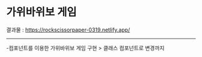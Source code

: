 # 가위바위보 게임

결과물 : https://rockscissorpaper-0319.netlify.app/

---

-컴포넌트를 이용한 가위바위보 게임 구현 > 클래스 컴포넌트로 변경까지
